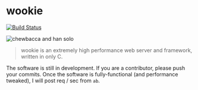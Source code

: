 # wookie

[![Build Status](https://travis-ci.org/boboman13/wookie.svg?branch=master)](https://travis-ci.org/boboman13/wookie)

![chewbacca and han solo](http://moviesmedia.ign.com/movies/image/article/121/1214564/chewbacca-han-solo_1323716284.jpg)

> wookie is an extremely high performance web server and framework, written in only C.

The software is still in development. If you are a contributor, please push your commits. Once the software is fully-functional (and performance tweaked), I will post req / sec from `ab`.
